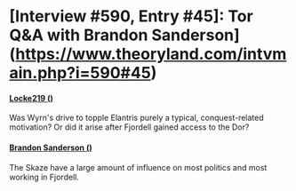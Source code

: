 # [Interview #590, Entry #45]: Tor Q&A with Brandon Sanderson](https://www.theoryland.com/intvmain.php?i=590#45)

#### [Locke219 ()](http://www.tor.com/blogs/2010/12/open-call-for-brandon-sanderson-questions#149529)

Was Wyrn's drive to topple Elantris purely a typical, conquest-related motivation? Or did it arise after Fjordell gained access to the Dor?

#### [Brandon Sanderson ()](http://www.tor.com/blogs/2011/01/your-questions-for-brandon-sanderson-answered)

The Skaze have a large amount of influence on most politics and most working in Fjordell.

